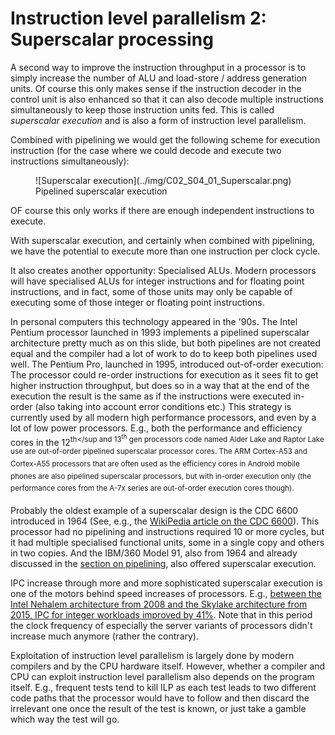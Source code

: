 # Instruction level parallelism 2: Superscalar processing

A second way to improve the instruction throughput in a processor is to simply
increase the number of ALU and load-store / address generation units.
Of course this only makes sense if the instruction decoder in the control unit
is also enhanced so that it can also decode multiple instructions simultaneously
to keep those instruction units fed. This is called *superscalar execution* 
and is also a form of instruction level parallelism.

Combined with pipelining we would get the following scheme for execution instruction
(for the case where we could decode and execute two instructions simultaneously):

<figure markdown>
  ![Superscalar execution](../img/C02_S04_01_Superscalar.png)
  <caption>Pipelined superscalar execution</caption>
</figure>

OF course this only works if there are enough independent instructions to execute.

With superscalar execution, and certainly when combined with pipelining, we have the
potential to execute more than one instruction per clock cycle. 

It also creates another opportunity: Specialised ALUs. Modern processors will have specialised
ALUs for integer instructions and for floating point instructions, and in fact, some of those
units may only be capable of executing some of those integer or floating point instructions.

In personal computers this technology appeared in the '90s. 
The Intel Pentium processor launched in 1993 implements a pipelined superscalar architecture
pretty much as on this slide, but both pipelines are not created equal and the compiler
had a lot of work to do to keep both pipelines used well.
The Pentium Pro, launched in 1995, introduced out-of-order execution: The processor could
re-order instructions for execution as it sees fit to get higher instruction throughput,
but does so in a way that at the end of the execution the result is the same as if the
instructions were executed in-order (also taking into account error conditions etc.)
This strategy is currently used by all modern high performance processors, and even by a
lot of low power processors. E.g., both the performance and efficiency cores in the 
12<sup>th</sup and 13<sup>th</sup> gen processors code named Alder Lake and Raptor Lake
use are out-of-order pipelined superscalar processor cores. The ARM Cortex-A53 and Cortex-A55 processors
that are often used as the efficiency cores in Android mobile phones are also pipelined
superscalar processors, but with in-order execution only (the performance cores
from the A-7x series are out-of-order execution cores though).

Probably the oldest example of a superscalar design is the CDC 6600 introduced in 
1964 (See, e.g., the [WikiPedia article on the CDC 6600](https://en.wikipedia.org/wiki/CDC_6600)).
This processor had no pipelining and instructions required 10 or more cycles, but it had
multiple specialised functional units, some in a single copy and others in two copies.
And the IBM/360 Model 91, also from 1964 and already discussed in the
[section on pipelining](C02_S03_ILP_I_Pipelining.md), also offered superscalar execution.

IPC increase through more and more sophisticated superscalar execution
is one of the motors behind speed increases of processors. 
E.g., [between the Intel Nehalem architecture from 2008 and the Skylake architecture from 2015,
IPC for integer workloads improved by 41%](https://www.nextplatform.com/2019/04/15/the-long-view-on-the-intel-xeon-architecture/).
Note that in this period the clock frequency of especially the server variants of processors
didn't increase much anymore (rather the contrary).

Exploitation of instruction level parallelism is largely done by modern compilers and by
the CPU hardware itself. However, whether a compiler and CPU can exploit instruction level
parallelism also depends on the program itself. E.g., frequent tests tend to kill ILP as each
test leads to two different code paths that the processor would have to follow and then discard
the irrelevant one once the result of the test is known, or just take a gamble which way the test
will go.
